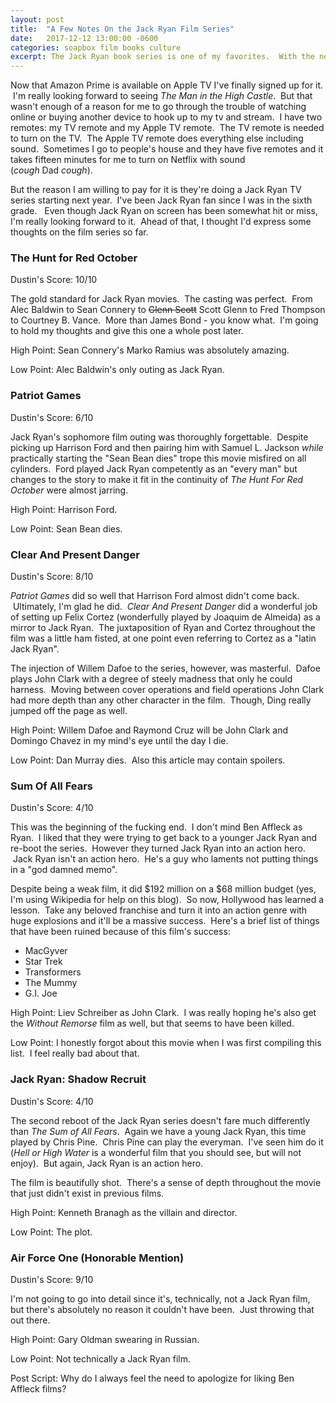 ```yaml
---
layout: post
title:  "A Few Notes On the Jack Ryan Film Series"
date:   2017-12-12 13:00:00 -0600
categories: soapbox film books culture
excerpt: The Jack Ryan book series is one of my favorites.  With the new Amazon series coming soon, I run down it's difficult history in film.
---
```

Now that Amazon Prime is available on Apple TV I've finally signed up for it.  I'm really looking forward to seeing <em>The Man in the High Castle</em>.  But that wasn't enough of a reason for me to go through the trouble of watching online or buying another device to hook up to my tv and stream.  I have two remotes: my TV remote and my Apple TV remote.  The TV remote is needed to turn on the TV.  The Apple TV remote does everything else including sound.  Sometimes I go to people's house and they have five remotes and it takes fifteen minutes for me to turn on Netflix with sound (<em>cough </em>Dad <em>cough</em>).

But the reason I am willing to pay for it is they're doing a Jack Ryan TV series starting next year.  I've been Jack Ryan fan since I was in the sixth grade.   Even though Jack Ryan on screen has been somewhat hit or miss, I'm really looking forward to it.  Ahead of that, I thought I'd express some thoughts on the film series so far.
<h3>The Hunt for Red October</h3>
Dustin's Score: 10/10

The gold standard for Jack Ryan movies.  The casting was perfect.  From Alec Baldwin to Sean Connery to <del>Glenn Scott</del> Scott Glenn to Fred Thompson to <span class="itemprop">Courtney B. Vance.  More than James Bond - you know what.  I'm going to hold my thoughts and give this one a whole post later.</span>

High Point: Sean Connery's Marko Ramius was absolutely amazing.

Low Point: Alec Baldwin's only outing as Jack Ryan.
<h3>Patriot Games</h3>
Dustin's Score: 6/10

Jack Ryan's sophomore film outing was thoroughly forgettable.  Despite picking up Harrison Ford and then pairing him with Samuel L. Jackson <em>while</em> practically starting the "Sean Bean dies" trope this movie misfired on all cylinders.  Ford played Jack Ryan competently as an "every man" but changes to the story to make it fit in the continuity of <em>The </em><i>Hunt For Red October</i> were almost jarring.

High Point: Harrison Ford.

Low Point: Sean Bean dies.
<h3>Clear And Present Danger</h3>
Dustin's Score: 8/10

<em>Patriot Games</em> did so well that Harrison Ford almost didn't come back.  Ultimately, I'm glad he did.  <em>Clear And Present Danger</em> did a wonderful job of setting up Felix Cortez (wonderfully played by <span class="itemprop">Joaquim de Almeida) as a mirror to Jack Ryan.  The juxtaposition of Ryan and Cortez throughout the film was a little ham fisted, at one point even referring to Cortez as a "latin Jack Ryan".</span>

The injection of Willem Dafoe to the series, however, was masterful.  Dafoe plays John Clark with a degree of steely madness that only he could harness.  Moving between cover operations and field operations John Clark had more depth than any other character in the film.  Though, Ding really jumped off the page as well.

High Point: Willem Dafoe and Raymond Cruz will be John Clark and Domingo Chavez in my mind's eye until the day I die.

Low Point: Dan Murray dies.  Also this article may contain spoilers.
<h3>Sum Of All Fears</h3>
Dustin's Score: 4/10

This was the beginning of the fucking end.  I don't mind Ben Affleck as Ryan.  I liked that they were trying to get back to a younger Jack Ryan and re-boot the series.  However they turned Jack Ryan into an action hero.  Jack Ryan isn't an action hero.  He's a guy who laments not putting things in a "god damned memo".

Despite being a weak film, it did $192 million on a $68 million budget (yes, I'm using Wikipedia for help on this blog).  So now, Hollywood has learned a lesson.  Take any beloved franchise and turn it into an action genre with huge explosions and it'll be a massive success.  Here's a brief list of things that have been ruined because of this film's success:
<ul>
 	<li>MacGyver</li>
 	<li>Star Trek</li>
 	<li>Transformers</li>
 	<li>The Mummy</li>
 	<li>G.I. Joe</li>
</ul>
High Point: Liev Schreiber as John Clark.  I was really hoping he's also get the <em>Without Remorse</em> film as well, but that seems to have been killed.

Low Point: I honestly forgot about this movie when I was first compiling this list.  I feel really bad about that.
<h3>Jack Ryan: Shadow Recruit</h3>
Dustin's Score: 4/10

The second reboot of the Jack Ryan series doesn't fare much differently than <i>The Sum of All Fears</i>.  Again we have a young Jack Ryan, this time played by Chris Pine.  Chris Pine can play the everyman.  I've seen him do it (<em>Hell or High Water</em> is a wonderful film that you should see, but will not enjoy).  But again, Jack Ryan is an action hero.

The film is beautifully shot.  There's a sense of depth throughout the movie that just didn't exist in previous films.

High Point: Kenneth Branagh as the villain and director.

Low Point: The plot.
<h3>Air Force One (Honorable Mention)</h3>
Dustin's Score: 9/10

I'm not going to go into detail since it's, technically, not a Jack Ryan film, but there's absolutely no reason it couldn't have been.  Just throwing that out there.

High Point: Gary Oldman swearing in Russian.

Low Point: Not technically a Jack Ryan film.

Post Script: Why do I always feel the need to apologize for liking Ben Affleck films?